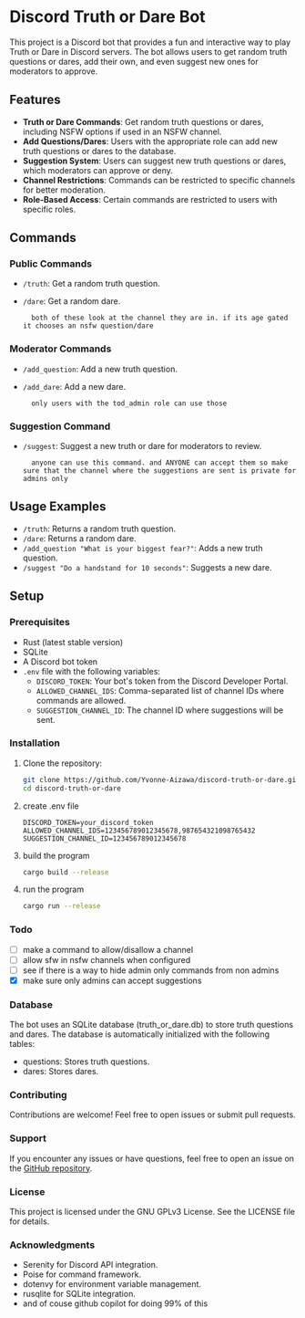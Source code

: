 # Discord Truth or Dare Bot

This project is a Discord bot that provides a fun and interactive way to play Truth or Dare in Discord servers. The bot allows users to get random truth questions or dares, add their own, and even suggest new ones for moderators to approve.

## Features

- **Truth or Dare Commands**: Get random truth questions or dares, including NSFW options if used in an NSFW channel.
- **Add Questions/Dares**: Users with the appropriate role can add new truth questions or dares to the database.
- **Suggestion System**: Users can suggest new truth questions or dares, which moderators can approve or deny.
- **Channel Restrictions**: Commands can be restricted to specific channels for better moderation.
- **Role-Based Access**: Certain commands are restricted to users with specific roles.

## Commands

### Public Commands
- `/truth`: Get a random truth question. 
- `/dare`: Get a random dare.

        both of these look at the channel they are in. if its age gated it chooses an nsfw question/dare
### Moderator Commands
- `/add_question`: Add a new truth question.
- `/add_dare`: Add a new dare.

        only users with the tod_admin role can use those

### Suggestion Command
- `/suggest`: Suggest a new truth or dare for moderators to review.

        anyone can use this command. and ANYONE can accept them so make sure that the channel where the suggestions are sent is private for admins only

## Usage Examples
- `/truth`: Returns a random truth question.
- `/dare`: Returns a random dare.
- `/add_question "What is your biggest fear?"`: Adds a new truth question.
- `/suggest "Do a handstand for 10 seconds"`: Suggests a new dare.

## Setup

### Prerequisites
- Rust (latest stable version)
- SQLite
- A Discord bot token
- `.env` file with the following variables:
  - `DISCORD_TOKEN`: Your bot's token from the Discord Developer Portal.
  - `ALLOWED_CHANNEL_IDS`: Comma-separated list of channel IDs where commands are allowed.
  - `SUGGESTION_CHANNEL_ID`: The channel ID where suggestions will be sent.

### Installation
1. Clone the repository:
   ```bash
   git clone https://github.com/Yvonne-Aizawa/discord-truth-or-dare.git
   cd discord-truth-or-dare
2. create .env file
    ```env
    DISCORD_TOKEN=your_discord_token
    ALLOWED_CHANNEL_IDS=123456789012345678,987654321098765432
    SUGGESTION_CHANNEL_ID=123456789012345678
    ```
3. build the program
    ```bash 
    cargo build --release
    ```
4. run the program
    ```bash
    cargo run --release
    ```
### Todo
- [ ] make a command to allow/disallow a channel
- [ ] allow sfw in nsfw channels when configured
- [ ] see if there is a way to hide admin only commands from non admins
- [x] make sure only admins can accept suggestions
### Database
The bot uses an SQLite database (truth_or_dare.db) to store truth questions and dares. The database is automatically initialized with the following tables:

* questions: Stores truth questions.
* dares: Stores dares.
### Contributing
Contributions are welcome! Feel free to open issues or submit pull requests.
### Support
If you encounter any issues or have questions, feel free to open an issue on the [GitHub repository](https://github.com/Yvonne-Aizawa/discord-truth-or-dare/issues).
### License
This project is licensed under the GNU GPLv3 License. See the LICENSE file for details.

### Acknowledgments
* Serenity for Discord API integration.
* Poise for command framework.
* dotenvy for environment variable management.
* rusqlite for SQLite integration.
* and of couse github copilot for doing 99% of this